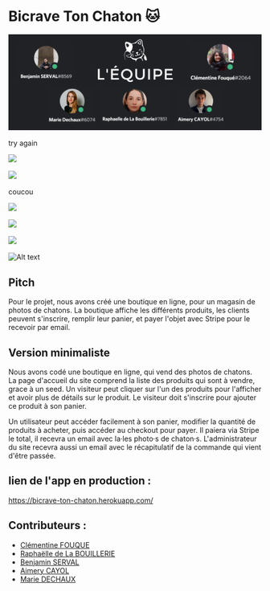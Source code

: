 # Bicrave Ton Chaton 🐱

![](app/assets/images/team.png)

try again 

![](/assets/images/team.png)

![](../assets/images/team.png)

coucou

![](../images/team.png)

![](/images/team.png)

![](images/team.png)

![Alt text](relative/app/assets/images/team.png?raw=true "Title")


## Pitch
Pour le projet, nous avons créé une boutique en ligne, pour un magasin de photos de chatons. La boutique affiche les différents produits, les clients peuvent s'inscrire, remplir leur panier, et payer l'objet avec Stripe pour le recevoir par email.

## Version minimaliste
Nous avons codé une boutique en ligne, qui vend des photos de chatons. La page d'accueil du site comprend la liste des produits qui sont à vendre, grace à un seed. Un visiteur peut cliquer sur l'un des produits pour l'afficher et avoir plus de détails sur le produit. Le visiteur doit s'inscrire pour ajouter ce produit à son panier.

Un utilisateur peut accéder facilement à son panier, modifier la quantité de produits à acheter, puis accéder au checkout pour payer. Il paiera via Stripe le total, il recevra un email avec la·les photo·s de chaton·s. L'administrateur du site recevra aussi un email avec le récapitulatif de la commande qui vient d'être passée.

## lien de l'app en production : 
https://bicrave-ton-chaton.herokuapp.com/

## Contributeurs :
- [Clémentine FOUQUE](https://github.com/Clem-svg)
- [Raphaëlle de La BOUILLERIE](https://github.com/raphaelledlb)
- [Benjamin SERVAL](https://github.com/BenjaminServal)
- [Aimery CAYOL](https://github.com/Aimery-Cayol)
- [Marie DECHAUX](https://github.com/mariedx) 